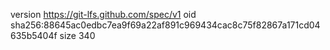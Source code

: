 version https://git-lfs.github.com/spec/v1
oid sha256:88645ac0edbc7ea9f69a22af891c969434cac8c75f82867a171cd04635b5404f
size 340
